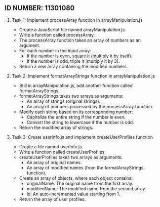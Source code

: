 ## ID NUMBER: 11301080

1. Task 1: Implement processArray function in arrayManipulation.js
   - Create a JavaScript file named arrayManipulation.js.
   - Write a function called processArray.
   - The processArray function takes an array of numbers as an argument.
   - For each number in the input array:
     - If the number is even, square it (multiply it by itself).
     - If the number is odd, triple it (multiply it by 3).
   - Return a new array containing the modified numbers.

2. Task 2: Implement formatArrayStrings function in arrayManipulation.js
   - Still in arrayManipulation.js, add another function called formatArrayStrings.
   - formatArrayStrings takes two arrays as arguments:
     - An array of strings (original strings).
     - An array of numbers processed by the processArray function.
   - Modify each string based on its corresponding number:
     - Capitalize the entire string if the number is even.
     - Convert the string to lowercase if the number is odd.
   - Return the modified array of strings.

3. Task 3: Create userInfo.js and implement createUserProfiles function
   - Create a file named userInfo.js.
   - Write a function called createUserProfiles.
   - createUserProfiles takes two arrays as arguments:
     - An array of original names.
     - An array of modified names (from the formatArrayStrings function).
   - Create an array of objects, where each object contains:
     - originalName: The original name from the first array.
     - modifiedName: The modified name from the second array.
     - id: An auto-incremented value starting from 1.
   - Return the array of user profiles.
